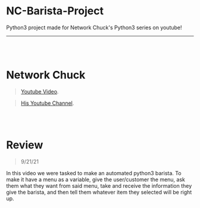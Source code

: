 # NC-Barista-Project
Python3 project made for Network Chuck's Python3 series on youtube!
__ __
<br />
<br />


# Network Chuck

> [Youtube Video](https://www.youtube.com/watch?v=IXr0-J5XXMA&t).

> [His Youtube Channel](https://www.youtube.com/channel/UC9x0AN7BWHpCDHSm9NiJFJQ).


<br />
<br />

# Review
> 9/21/21

In this video we were tasked to make an automated python3 barista. To make it have a menu as a variable, give the user/customer the menu, ask them what they want from said menu, take and receive the information they give the barista, and then tell them whatever item they selected will be right up.

